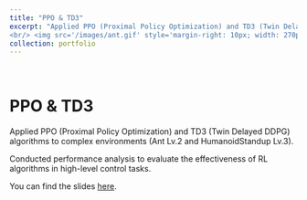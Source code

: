 ```yaml
---
title: "PPO & TD3"
excerpt: "Applied PPO (Proximal Policy Optimization) and TD3 (Twin Delayed DDPG) algorithms to complex environments (Ant Lv.2 and HumanoidStandup Lv.3).
<br/> <img src='/images/ant.gif' style='margin-right: 10px; width: 270px;'> <img src='/images/humanoid_standup.gif' style='margin-left: 10px; width: 270px;'> "
collection: portfolio
---
```

<div>
<br/>
  <h1>PPO & TD3</h1>
  <p>Applied PPO (Proximal Policy Optimization) and TD3 (Twin Delayed DDPG) algorithms to complex environments (Ant Lv.2 and HumanoidStandup Lv.3).
    
  Conducted performance analysis to evaluate the effectiveness of RL algorithms in high-level control tasks.

  You can find the slides [here](https://robin-dieudonne.github.io/files/PPO_TD3.pdf).
</p>
<br/>
<div/>
